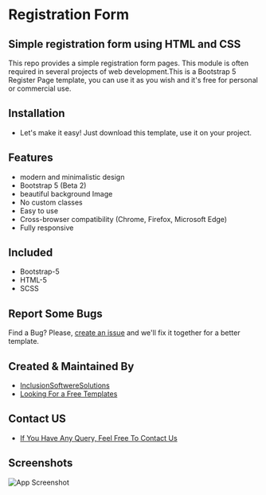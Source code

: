# Registration Form
## Simple registration form using HTML and CSS
This repo provides a simple registration form pages.
This module is often required in several projects of web development.This is a Bootstrap 5 Register Page template, you can use it as you wish and it's free for personal or commercial use.



## Installation
- Let's make it easy! Just download this template, use it on your project.

## Features

- modern and minimalistic design
- Bootstrap 5 (Beta 2)
- beautiful background Image
- No custom classes
- Easy to use
- Cross-browser compatibility (Chrome, Firefox, Microsoft Edge)
- Fully responsive
## Included
- Bootstrap-5
- HTML-5
- SCSS

## Report Some Bugs
Find a Bug? Please, [create an issue](https://github.com/inclusionsoftwaresolutions/registration-form-template/issues) and we'll fix it together for a better template.

## Created & Maintained By
- [InclusionSoftwereSolutions](https://inclusionsoft.com/)
- [Looking For a Free Templates](https://inclusionsoft.com/themes)

## Contact US

 - [If You Have Any Query, Feel Free To Contact Us](https://inclusionsoft.com/contact)

## Screenshots

![App Screenshot](https://user-images.githubusercontent.com/121487281/228163141-6173b3c3-d8a6-422d-b039-513a7bb1f477.png)
